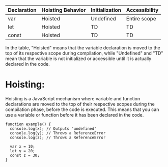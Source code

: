 
|Declaration	|Hoisting Behavior	|Initialization	    |Accessibility|
----------------|-------------------|-------------------|--------------
|var	        |Hoisted	        |Undefined	        |Entire scope |
|let	        |Hoisted	        |TD	                |TD           |
|const	        |Hoisted	        |TD	                |TD           |


In the table, "Hoisted" means that the variable declaration is moved to the top of its respective scope during compilation, while "Undefined" and "TD" mean that the variable is not initialized or accessible until it is actually declared in the code.

# Hoisting:
Hoisting is a JavaScript mechanism where variable and function declarations are moved to the top of their respective scopes during the compilation phase, before the code is executed. This means that you can use a variable or function before it has been declared in the code.

```
function example() {
  console.log(x); // Outputs "undefined"
  console.log(y); // Throws a ReferenceError
  console.log(z); // Throws a ReferenceError

  var x = 10;
  let y = 20;
  const z = 30;
}

```